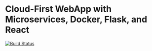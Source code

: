 # Cloud-First WebApp with Microservices, Docker, Flask, and React

[![Build Status](https://travis-ci.org/escarfrisf/web-app.svg?branch=master)](https://travis-ci.org/escarfrisf/webapp-app)
